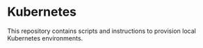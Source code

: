 # Kubernetes
This repository contains scripts and instructions to provision local Kubernetes environments.